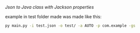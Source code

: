 *Json to Java class with Jackson properties*

example in test folder made was made like this:
```bash
py main.py -i test.json -o test/ -a AUTO -p com.example -gs
```